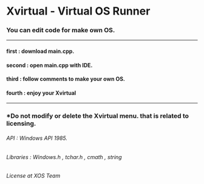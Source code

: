 # Xvirtual - Virtual OS Runner

### You can edit code for make own OS.

-------------------------------------------------
#### first : download main.cpp.
#### second : open main.cpp with IDE.
#### third : follow comments to make your own OS.
#### fourth : enjoy your Xvirtual
-------------------------------------------------

### *Do not modify or delete the Xvirtual menu. that is related to licensing.

###### API : Windows API 1985.
###### Libraries : Windows.h , tchar.h , cmath , string
###### License at XOS Team
